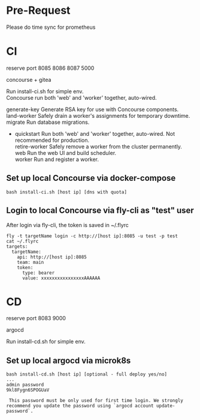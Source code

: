 # Pre-Request

Please do time sync for prometheus

# CI

reserve port 8085 8086 8087 5000  

concourse + gitea  

Run install-ci.sh for simple env.  
Concourse run both 'web' and 'worker' together, auto-wired.  


  generate-key   Generate RSA key for use with Concourse components.  
  land-worker    Safely drain a worker's assignments for temporary downtime.  
  migrate        Run database migrations.  
* quickstart     Run both 'web' and 'worker' together, auto-wired. Not recommended for production.  
  retire-worker  Safely remove a worker from the cluster permanently.  
  web            Run the web UI and build scheduler.  
  worker         Run and register a worker.  



## Set up local Concourse via docker-compose

```console
bash install-ci.sh [host ip] [dns with quota]
```


## Login to local Concourse via fly-cli as "test" user

After login via fly-cli, the token is saved in ~/.flyrc

```console
fly -t targetName login -c http://[host ip]:8085 -u test -p test
cat ~/.flyrc
targets:
  targetName:
    api: http://[host ip]:8085
    team: main
    token:
      type: bearer
      value: xxxxxxxxxxxxxxxxAAAAAA
```

# CD

reserve port 8083 9000  

argocd  

Run install-cd.sh for simple env.  

## Set up local argocd via microk8s

```console
bash install-cd.sh [host ip] [optional - full deploy yes/no]
...
admin password
9kl8Fygn6SPOGUaV

 This password must be only used for first time login. We strongly recommend you update the password using `argocd account update-password`.
```

